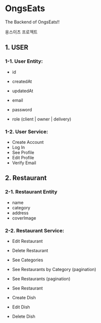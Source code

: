 # OngsEats

The Backend of OngsEats!!

옹스이츠 프로젝트

## 1. USER

### 1-1. User Entity:

-   id
-   createdAt
-   updatedAt

-   email
-   password
-   role (client | owner | delivery)

### 1-2. User Service:

-   Create Account
-   Log In
-   See Profile
-   Edit Profile
-   Verify Email

## 2. Restaurant

### 2-1. Restaurant Entity

-   name
-   category
-   address
-   coverImage

### 2-2. Restaurant Service:

-   Edit Restaurant
-   Delete Restaurant

-   See Categories
-   See Restaurants by Category (pagination)
-   See Restaurants (pagination)
-   See Restaurant

-   Create Dish
-   Edit Dish
-   Delete Dish
